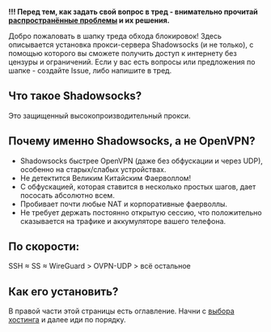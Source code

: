 **!!! Перед тем, как задать свой вопрос в тред - внимательно прочитай [распространённые проблемы](https://github.com/fconn/ss2ch/wiki/Решение-проблем) и их решения.**

Добро пожаловать в шапку треда обхода блокировок! Здесь описывается установка прокси-сервера Shadowsocks (и не только), с помощью которого вы сможете получить доступ к интернету без цензуры и ограничений.
Если у вас есть вопросы или предложения по шапке - создайте Issue, либо напишите в тред.


## Что такое Shadowsocks?
Это защищенный высокопроизводительный прокси.

## Почему именно Shadowsocks, а не OpenVPN?
* Shadowsocks быстрее OpenVPN (даже без обфускации и через UDP), особенно на старых/слабых устройствах.
* Не детектится Великим Китайским Фаерволлом!
* С обфускацией, которая ставится в несколько простых шагов, дает пососать абсолютно всем.
* Пробивает почти любые NAT и корпоративные фаерволлы.
* Не требует держать постоянно открытую сессию, что положительно сказывается на трафике и аккумуляторе вашего телефона.

## По скорости:
SSH ≈ SS ≈ WireGuard > OVPN-UDP > всё остальное

## Как его установить?
В правой части этой страницы есть оглавление. Начни с [выбора хостинга](https://github.com/fconn/ss2ch/wiki/Выбор-хостинга) и далее иди по порядку.
